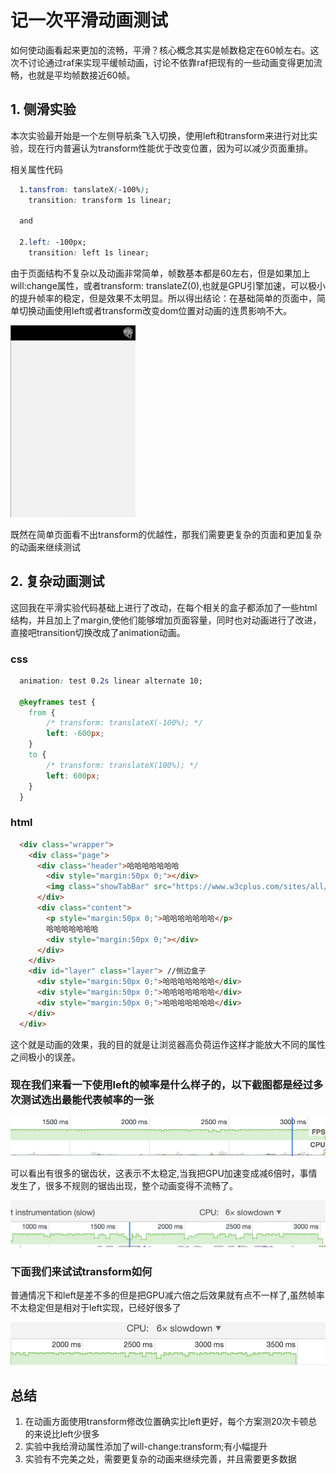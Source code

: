 # 记一次平滑动画测试

如何使动画看起来更加的流畅，平滑？核心概念其实是帧数稳定在60帧左右。这次不讨论通过raf来实现平缓帧动画，讨论不依靠raf把现有的一些动画变得更加流畅，也就是平均帧数接近60帧。

## 1. 侧滑实验

本次实验最开始是一个左侧导航条飞入切换，使用left和transform来进行对比实验，现在行内普遍认为transform性能优于改变位置，因为可以减少页面重排。

相关属性代码

```css
  1.tansfrom: tanslateX(-100%);
    transition: transform 1s linear;

  and

  2.left: -100px;
    transition: left 1s linear;

```

由于页面结构不复杂以及动画非常简单，帧数基本都是60左右，但是如果加上will:change属性，或者transform: translateZ(0),也就是GPU引擎加速，可以极小的提升帧率的稳定，但是效果不太明显。所以得出结论：在基础简单的页面中，简单切换动画使用left或者transform改变dom位置对动画的连贯影响不大。

![animation](./img/animation.gif)

既然在简单页面看不出transform的优越性，那我们需要更复杂的页面和更加复杂的动画来继续测试

## 2. 复杂动画测试

这回我在平滑实验代码基础上进行了改动，在每个相关的盒子都添加了一些html结构，并且加上了margin,使他们能够增加页面容量，同时也对动画进行了改进，直接吧transition切换改成了animation动画。

### css

```css
  animation: test 0.2s linear alternate 10;

  @keyframes test {
    from {
        /* transform: translateX(-100%); */
        left: -600px;
    }
    to {
        /* transform: translateX(100%); */
        left: 600px;
    }
  }
```

### html

```html
  <div class="wrapper">
    <div class="page">
      <div class="header">哈哈哈哈哈哈哈
        <div style="margin:50px 0;"></div>
        <img class="showTabBar" src="https://www.w3cplus.com/sites/all/themes/w3cplusV2/images/logo.png" alt="">
      </div>
      <div class="content">
        <p style="margin:50px 0;">哈哈哈哈哈哈哈</p>
        哈哈哈哈哈哈哈
        <div style="margin:50px 0;"></div>
      </div>
    </div>
    <div id="layer" class="layer"> //侧边盒子
      <div style="margin:50px 0;">哈哈哈哈哈哈哈</div>
      <div style="margin:50px 0;">哈哈哈哈哈哈哈</div>
      <div style="margin:50px 0;">哈哈哈哈哈哈哈</div>
    </div>
  </div>
```

这个就是动画的效果，我的目的就是让浏览器高负荷运作这样才能放大不同的属性之间极小的误差。


### 现在我们来看一下使用left的帧率是什么样子的，以下截图都是经过多次测试选出最能代表帧率的一张

![animation_3](./img/animation_3.png)

可以看出有很多的锯齿状，这表示不太稳定,当我把GPU加速变成减6倍时，事情发生了，很多不规则的锯齿出现，整个动画变得不流畅了。

![animation_4](./img/animation_4.png)


### 下面我们来试试transform如何

普通情况下和left是差不多的但是把GPU减六倍之后效果就有点不一样了,虽然帧率不太稳定但是相对于left实现，已经好很多了

![animation_6](./img/animation_6.png)

## 总结

1. 在动画方面使用transform修改位置确实比left更好，每个方案测20次卡顿总的来说比left少很多
2. 实验中我给滑动属性添加了will-change:transform;有小幅提升
3. 实验有不完美之处，需要更复杂的动画来继续完善，并且需要更多数据
